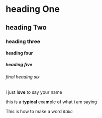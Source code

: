 # heading One
## heading Two
### heading three
#### heading four
##### heading five
###### final heading six
i just **love** to say your name

this is a **typical** exa**m**ple of what i am saying

This is how to make a word *italic* 
